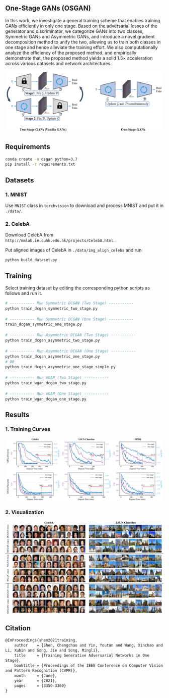 

## One-Stage GANs (OSGAN)

In this work, we investigate a general training scheme that enables training GANs efficiently in only one stage. Based on the adversarial losses of the generator and discriminator, we categorize GANs into two classes, Symmetric GANs and Asymmetric GANs, and introduce a novel gradient decomposition method to unify the two, allowing us to train both classes in one stage and hence alleviate the training effort. We also computationally analyze the efficiency of the proposed method, and empirically demonstrate that, the proposed method yields a solid 1.5× acceleration across various datasets and network architectures. 



![motivation](images/motivation.png)



## Requirements

```sh
conda create -n osgan python=3.7
pip install -r requirements.txt
```



## Datasets

### 1. MNIST

Use `MNIST` class in `torchvision` to download and process MNIST and put it in `./data/`.

### 2. CelebA

Download CelebA from `http://mmlab.ie.cuhk.edu.hk/projects/CelebA.html`.

Put aligned images of CelebA in `./data/img_align_celeba` and run

```sh
python build_dataset.py
```



## Training

Select training dataset by editing the corresponding python scripts as follows and run it.

```sh
# ----------- Run Symmetric DCGAN (Two Stage) -----------
python train_dcgan_symmetric_two_stage.py

# ----------- Run Symmetric DCGAN (One Stage) -----------
train_dcgan_symmetric_one_stage.py

# ----------- Run Asymmetric DCGAN (Two Stage) -----------
python train_dcgan_asymmetric_two_stage.py

# ----------- Run Asymmetric DCGAN (One Stage) -----------
python train_dcgan_asymmetric_one_stage.py
# OR 
python train_dcgan_asymmetric_one_stage_simple.py

# ----------- Run WGAN (Two Stage) -----------
python train_wgan_dcgan_two_stage.py

# ----------- Run WGAN (One Stage) -----------
python train_wgan_dcgan_one_stage.py
```



## Results

### 1. Training Curves

![curves](images/curves.png)



### 2. Visualization

![visualization](images/visualization.png)



## Citation

```
@InProceedings{shen2021training,
    author    = {Shen, Chengchao and Yin, Youtan and Wang, Xinchao and Li, Xubin and Song, Jie and Song, Mingli},
    title     = {Training Generative Adversarial Networks in One Stage},
    booktitle = {Proceedings of the IEEE Conference on Computer Vision and Pattern Recognition (CVPR)},
    month     = {June},
    year      = {2021},
    pages     = {3350-3360}
}
```

